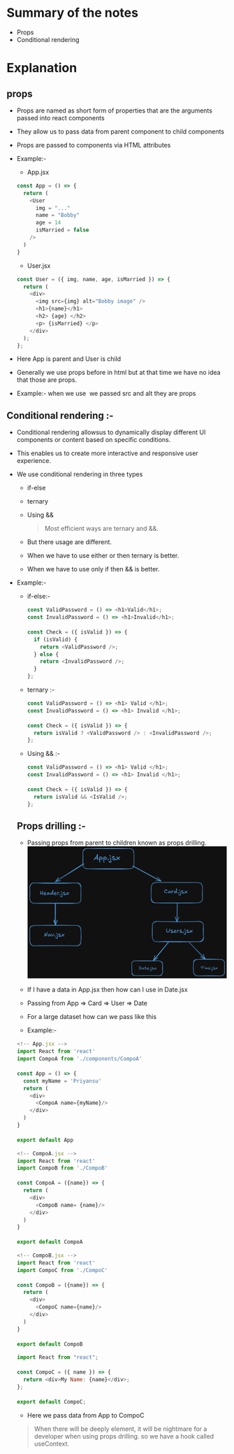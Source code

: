# Summary of the notes

- Props
- Conditional rendering

# Explanation

## props

- Props are named as short form of properties that are the arguments passed into react components
- They allow us to pass data from parent component to child components
- Props are passed to components via HTML attributes

- Example:-

  - App.jsx

  ```javascript
  const App = () => {
    return (
      <User
        img = "..."
        name = "Bobby"
        age = 14
        isMarried = false
      />
    )
  }
  ```

  - User.jsx

  ```javascript
  const User = ({ img, name, age, isMarried }) => {
    return (
      <div>
        <img src={img} alt="Bobby image" />
        <h1>{name}</h1>
        <h2> {age} </h2>
        <p> {isMarried} </p>
      </div>
    );
  };
  ```

- Here App is parent and User is child
- Generally we use props before in html but at that time we have no idea that those are props.
- Example:- when we use <img /> we passed src and alt they are props

## Conditional rendering :-

- Conditional rendering allowsus to dynamically display different UI components or content based on specific conditions.
- This enables us to create more interactive and responsive user experience.
- We use conditional rendering in three types

  - if-else
  - ternary
  - Using &&
    > Most efficient ways are ternary and &&.
  - But there usage are different.

  - When we have to use either or then ternary is better.
  - When we have to use only if then && is better.

- Example:-

  - if-else:-

    ```javascript
    const ValidPassword = () => <h1>Valid</h1>;
    const InvalidPassword = () => <h1>Invalid</h1>;

    const Check = ({ isValid }) => {
      if (isValid) {
        return <ValidPassword />;
      } else {
        return <InvalidPassword />;
      }
    };
    ```

  - ternary :-

    ```javascript
    const ValidPassword = () => <h1> Valid </h1>;
    const InvalidPassword = () => <h1> Invalid </h1>;

    const Check = ({ isValid }) => {
      return isValid ? <ValidPassword /> : <InvalidPassword />;
    };
    ```

  - Using && :-

    ```javascript
    const ValidPassword = () => <h1> Valid </h1>;
    const InvalidPassword = () => <h1> Invalid </h1>;

    const Check = ({ isValid }) => {
      return isValid && <IsValid />;
    };
    ```

  ## Props drilling :-

  - Passing props from parent to children known as props drilling.
    ![img](./assets/props.png)
  - If I have a data in App.jsx then how can I use in Date.jsx
  - Passing from App => Card => User => Date
  - For a large dataset how can we pass like this

  - Example:-

  ```javascript
  <!-- App.jsx -->
  import React from 'react'
  import CompoA from './components/CompoA'

  const App = () => {
    const myName = 'Priyansu'
    return (
      <div>
        <CompoA name={myName}/>
      </div>
    )
  }

  export default App
  ```

  ```javascript
  <!-- CompoA.jsx -->
  import React from 'react'
  import CompoB from './CompoB'

  const CompoA = ({name}) => {
    return (
      <div>
        <CompoB name= {name}/>
      </div>
    )
  }

  export default CompoA
  ```

  ```javascript
  <!-- CompoB.jsx -->
  import React from 'react'
  import CompoC from './CompoC'

  const CompoB = ({name}) => {
    return (
      <div>
        <CompoC name={name}/>
      </div>
    )
  }

  export default CompoB
  ```

  ```javascript
  import React from "react";

  const CompoC = ({ name }) => {
    return <div>My Name: {name}</div>;
  };

  export default CompoC;
  ```

  - Here we pass data from App to CompoC

  > When there will be deeply element, it will be nightmare for a developer when using props drilling. so we have a hook called useContext.
